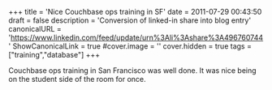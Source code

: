 +++
title = 'Nice Couchbase ops training in SF'
date = 2011-07-29 00:43:50
draft = false
description = 'Conversion of linked-in share into blog entry'
canonicalURL = 'https://www.linkedin.com/feed/update/urn%3Ali%3Ashare%3A496760744'
ShowCanonicalLink = true
#cover.image = ''
cover.hidden = true
tags = ["training","database"]
+++

Couchbase ops training in San Francisco was well done.
It was nice being on the student side of the room for once.
